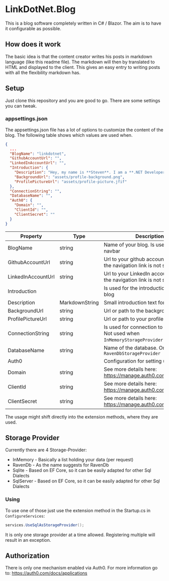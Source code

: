 ﻿# LinkDotNet.Blog
This is a blog software completely written in C# / Blazor. The aim is to have it configurable as possible. 

## How does it work
The basic idea is that the content creator writes his posts in markdown language (like this readme file). 
The markdown will then by translated to HTML and displayed to the client. This gives an easy entry to writing posts with all the flexibility markdown has.

## Setup
Just clone this repository and you are good to go. There are some settings you can tweak.

### appsettings.json
The appsettings.json file has a lot of options to customize the content of the blog. The following table shows which values are used when.

```json
{
  ...
  "BlogName": "linkdotnet",
  "GithubAccountUrl": "",
  "LinkedInAccountUrl": "",
  "Introduction": {
    "Description": "Hey, my name is **Steven**. I am a **.NET Developer** based in Zurich, Switzerland. This is my small blog, which I wrote completely in Blazor. If you want to know more about me just check out my LinkedIn or Github.\nAlso this blogsoftware is open source on [Github](https://github.com/linkdotnet/blog)",
    "BackgroundUrl": "assets/profile-background.png",
    "ProfilePictureUrl": "assets/profile-picture.jfif"
  },
  "ConnectionString": "",
  "DatabaseName": "",
  "Auth0": {
    "Domain": "",
    "ClientId": "",
    "ClientSecret": ""
  }
}

```

| Property | Type | Description |
|----------|------|-------|
|BlogName|string|Name of your blog. Is used in the navbar|
|GithubAccountUrl|string|Url to your github account. If not set the navigation link is not shown|
|LinkedInAccountUrl|string|Url to your LinkedIn account. If not set the navigation link is not shown|
|Introduction| |Is used for the introduction part of the blog|
|Description|MarkdownString|Small introduction text for yourself.|
|BackgroundUrl|string|Url or path to the background image|
|ProfilePictureUrl|string|Url or path to your profile picture|
|ConnectionString|string|Is used for connection to a database. Not used when `InMemoryStorageProvider` is used|
|DatabaseName|string|Name of the database. Only used with `RavenDbStorageProvider`|
|Auth0| |Configuration for setting up Auth0|
|Domain|string|See more details here: https://manage.auth0.com/dashboard/|
|ClientId|string|See more details here: https://manage.auth0.com/dashboard/|
|ClientSecret|string|See more details here: https://manage.auth0.com/dashboard/|

The usage might shift directly into the extension methods, where they are used.

## Storage Provider
Currently there are 4 Storage-Provider:
 * InMemory - Basically a list holding your data (per request)
 * RavenDb - As the name suggests for RavenDb
 * Sqlite - Based on EF Core, so it can be easily adapted for other Sql Dialects
 * SqlServer - Based on EF Core, so it can be easily adapted for other Sql Dialects

### Using
To use one of those just use the extension method in the Startup.cs in `ConfigureServices`:
```csharp
services.UseSqlAsStorageProvider();
```

It is only one storage provider at a time allowed. Registering multiple will result in an exception.

## Authorization
There is only one mechanism enabled via Auth0. For more information go to: https://auth0.com/docs/applications